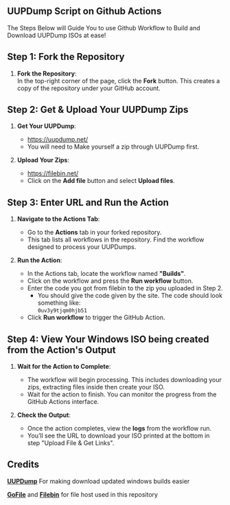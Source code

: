 ## UUPDump Script on Github Actions
The Steps Below will Guide You to use Github Workflow to Build and Download UUPDump ISOs at ease!

## Step 1: Fork the Repository

1. **Fork the Repository**:  
   In the top-right corner of the page, click the **Fork** button. This creates a copy of the repository under your GitHub account.

## Step 2: Get & Upload Your UUPDump Zips

1. **Get Your UUPDump**:  
   - https://uupdump.net/
   - You will need to Make yourself a zip through UUPDump first.

2. **Upload Your Zips**:
   - https://filebin.net/
   - Click on the **Add file** button and select **Upload files**.

## Step 3: Enter URL and Run the Action

1. **Navigate to the Actions Tab**:
   - Go to the **Actions** tab in your forked repository.  
   - This tab lists all workflows in the repository. Find the workflow designed to process your UUPDumps.

2. **Run the Action**:
   - In the Actions tab, locate the workflow named **"Builds"**.
   - Click on the workflow and press the **Run workflow** button.
   - Enter the code you got from filebin to the zip you uploaded in Step 2.
     - You should give the code given by the site. The code should look something like:  
       `0uv3y9tjqm0hjb51`
   - Click **Run workflow** to trigger the GitHub Action.

## Step 4: View Your Windows ISO being created from the Action's Output

1. **Wait for the Action to Complete**:
   - The workflow will begin processing. This includes downloading your zips, extracting files inside then create your ISO.
   - Wait for the action to finish. You can monitor the progress from the GitHub Actions interface.

2. **Check the Output**:
   - Once the action completes, view the **logs** from the workflow run.
   - You’ll see the URL to download your ISO printed at the bottom in step "Upload File & Get Links".

## Credits
[**UUPDump**](https://uupdump.net) For making download updated windows builds easier

[**GoFile**](https://gofile.io) and [**Filebin**](https://filebin.net) for file host used in this repository
